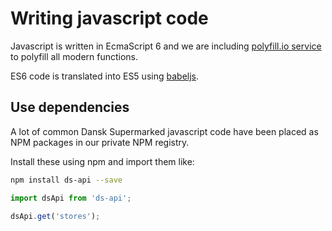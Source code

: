 # Writing javascript code

Javascript is written in EcmaScript 6 and we are including [polyfill.io service](https://cdn.polyfill.io/v1/docs/)
to polyfill all modern functions.

ES6 code is translated into ES5 using [babeljs](https://babeljs.io/).

## Use dependencies

A lot of common Dansk Supermarked javascript code have been placed as NPM packages in our private NPM registry.

Install these using npm and import them like:

```bash
npm install ds-api --save
```

```js
import dsApi from 'ds-api';

dsApi.get('stores');
```
